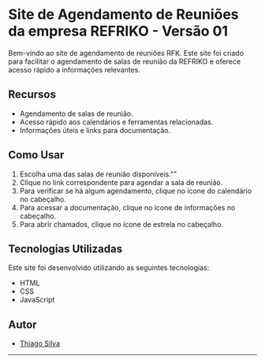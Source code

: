 # Site de Agendamento de Reuniões da empresa REFRIKO - Versão 01

Bem-vindo ao site de agendamento de reuniões RFK. Este site foi criado para facilitar o agendamento de salas de reunião da REFRIKO e oferece acesso rápido a informações relevantes.

## Recursos

- Agendamento de salas de reunião.
- Acesso rápido aos calendários e ferramentas relacionadas.
- Informações úteis e links para documentação.

## Como Usar

1. Escolha uma das salas de reunião disponíveis.""
2. Clique no link correspondente para agendar a sala de reunião.
3. Para verificar se há algum agendamento, clique no ícone do calendário no cabeçalho.
4. Para acessar a documentação, clique no ícone de informações no cabeçalho.
5. Para abrir chamados, clique no ícone de estrela no cabeçalho.
   
## Tecnologias Utilizadas

Este site foi desenvolvido utilizando as seguintes tecnologias:

- HTML
- CSS
- JavaScript


## Autor

- [Thiago Silva](https://github.com/ThiagoKalac) 

---

